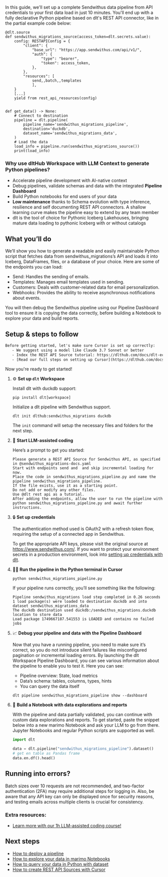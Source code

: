 In this guide, we'll set up a complete Sendwithus data pipeline from API credentials to your first data load in just 10 minutes. You'll end up with a fully declarative Python pipeline based on dlt's REST API connector, like in the partial example code below:

```python-outcome
@dlt.source
def sendwithus_migrations_source(access_token=dlt.secrets.value):
    config: RESTAPIConfig = {
        "client": {
            "base_url": "https://app.sendwithus.com/api/v1/",
            "auth": {
                "type": "bearer",
                "token": access_token,
            },
        },
        "resources": [
            send,,batch,,templates
            ],
    }
    [...]
    yield from rest_api_resources(config)


def get_data() -> None:
    # Connect to destination
    pipeline = dlt.pipeline(
        pipeline_name='sendwithus_migrations_pipeline',
        destination='duckdb',
        dataset_name='sendwithus_migrations_data', 
    )
    # Load the data
    load_info = pipeline.run(sendwithus_migrations_source())
    print(load_info) 
```

### Why use dltHub Workspace with LLM Context to generate Python pipelines?

- Accelerate pipeline development with AI-native context
- Debug pipelines, validate schemas and data with the integrated **Pipeline Dashboard**
- Build Python notebooks for end users of your data
- **Low maintenance** thanks to Schema evolution with type inference, resilience and self documenting REST API connectors. A shallow learning curve makes the pipeline easy to extend by any team member
- dlt is the tool of choice for Pythonic Iceberg Lakehouses, bringing mature data loading to pythonic Iceberg with or without catalogs

## What you’ll do

We’ll show you how to generate a readable and easily maintainable Python script that fetches data from sendwithus_migrations’s API and loads it into Iceberg, DataFrames, files, or a database of your choice. Here are some of the endpoints you can load:

- Send: Handles the sending of emails.
- Templates: Manages email templates used in sending.
- Customers: Deals with customer-related data for email personalization.
- Webhooks: Provides the ability to receive asynchronous notifications about events.

You will then debug the Sendwithus pipeline using our Pipeline Dashboard tool to ensure it is copying the data correctly, before building a Notebook to explore your data and build reports.

## Setup & steps to follow

```default
Before getting started, let's make sure Cursor is set up correctly:
   - We suggest using a model like Claude 3.7 Sonnet or better
   - Index the REST API Source tutorial: https://dlthub.com/docs/dlt-ecosystem/verified-sources/rest_api/ and add it to context as **@dlt rest api**
   - [Read our full steps on setting up Cursor](https://dlthub.com/docs/dlt-ecosystem/llm-tooling/cursor-restapi#23-configuring-cursor-with-documentation)
```

Now you're ready to get started!

1. ⚙️ **Set up `dlt` Workspace**
    
    Install dlt with duckdb support:
    ```shell
    pip install dlt[workspace]
    ```

    Initialize a dlt pipeline with Sendwithus support.
    ```shell
    dlt init dlthub:sendwithus_migrations duckdb
    ```

    The `init` command will setup the necessary files and folders for the next step.
    
2. 🤠 **Start LLM-assisted coding**
    
    Here’s a prompt to get you started:
    
    ```prompt
    Please generate a REST API Source for Sendwithus API, as specified in @sendwithus_migrations-docs.yaml 
    Start with endpoints send and  and skip incremental loading for now. 
    Place the code in sendwithus_migrations_pipeline.py and name the pipeline sendwithus_migrations_pipeline. 
    If the file exists, use it as a starting point. 
    Do not add or modify any other files. 
    Use @dlt rest api as a tutorial. 
    After adding the endpoints, allow the user to run the pipeline with python sendwithus_migrations_pipeline.py and await further instructions.
    ```

    
3. 🔒 **Set up credentials** 
    
    The authentication method used is OAuth2 with a refresh token flow, requiring the setup of a connected app in Sendwithus.
    
    To get the appropriate API keys, please visit the original source at https://www.sendwithus.com/.
    If you want to protect your environment secrets in a production environment, look into [setting up credentials with dlt](https://dlthub.com/docs/walkthroughs/add_credentials).
    
4. 🏃‍♀️ **Run the pipeline in the Python terminal in Cursor**
    
    ```shell
    python sendwithus_migrations_pipeline.py
    ```
    
    If your pipeline runs correctly, you’ll see something like the following:
    
    ```shell
    Pipeline sendwithus_migrations load step completed in 0.26 seconds
    1 load package(s) were loaded to destination duckdb and into dataset sendwithus_migrations_data
    The duckdb destination used duckdb:/sendwithus_migrations.duckdb location to store data
    Load package 1749667187.541553 is LOADED and contains no failed jobs
    ```
    
5. 📈 **Debug your pipeline and data with the Pipeline Dashboard**

    Now that you have a running pipeline, you need to make sure it’s correct, so you do not introduce silent failures like misconfigured pagination or incremental loading errors. By launching the dlt Workspace Pipeline Dashboard, you can see various information about the pipeline to enable you to test it. Here you can see:
    - Pipeline overview: State, load metrics
    - Data’s schema: tables, columns, types, hints
    - You can query the data itself
    
    ```shell
    dlt pipeline sendwithus_migrations_pipeline show --dashboard
    ```
    
6. 🐍 **Build a Notebook with data explorations and reports**

    With the pipeline and data partially validated, you can continue with custom data explorations and reports. To get started, paste the snippet below into a new marimo Notebook and ask your LLM to go from there. Jupyter Notebooks and regular Python scripts are supported as well.

    
    ```python
    import dlt

   data = dlt.pipeline("sendwithus_migrations_pipeline").dataset()
   # get en table as Pandas frame
   data.en.df().head()
    ```

## Running into errors?

Batch sizes over 10 requests are not recommended, and two-factor authentication (2FA) may require additional steps for logging in. Also, be aware that any API key can only be displayed once for security reasons, and testing emails across multiple clients is crucial for consistency.

### Extra resources:

- [Learn more with our 1h LLM-assisted coding course!](https://www.youtube.com/watch?v=GGid70rnJuM)

## Next steps

- [How to deploy a pipeline](https://dlthub.com/docs/walkthroughs/deploy-a-pipeline)
- [How to explore your data in marimo Notebooks](https://dlthub.com/docs/general-usage/dataset-access/marimo)
- [How to query your data in Python with dataset](https://dlthub.com/docs/general-usage/dataset-access/dataset)
- [How to create REST API Sources with Cursor](https://dlthub.com/docs/dlt-ecosystem/llm-tooling/cursor-restapi)